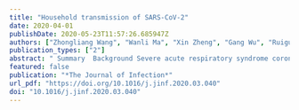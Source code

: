 ```yaml
---
title: "Household transmission of SARS-CoV-2"
date: 2020-04-01
publishDate: 2020-05-23T11:57:26.685947Z
authors: ["Zhongliang Wang", "Wanli Ma", "Xin Zheng", "Gang Wu", "Ruiguang Zhang"]
publication_types: ["2"]
abstract: " Summary  Background Severe acute respiratory syndrome coronavirus 2 (SARS-CoV-2) has caused an epidemic in China and many other countries. Many infected clusters have been found within familial households, but the data about secondary transmission among household contacts is limited.   Methods In this retrospective case series, we enrolled 85 patients infected with SARS-CoV-2 and their household members in Wuhan. Patients were confirmed infected with SARS-CoV-2 by real-time reverse transcription polymerase chain reaction (RT-PCR) assays on throat swabs. Epidemiological, clinical and laboratory data of the household members were collected.   Results There were 155 close contacts in total. 104 contacts received RT-PCR assays, with 47 (30%) positive cases and 57 (37%) negative cases. 51 (33%) cases did not received RT-PCR tests for they showed no symptoms of pneumonia during the 2 weeks of quarantine. The infection rate of close contacts was 38% for households with 1 contact, 50% for households with 2 contacts, and 31% for households with 3 contacts.   Conclusions The rate of secondary transmission among household contacts of patients with SARS-CoV-2 infection was 30%. Our data provide insight into the rate of secondary transmission of SARS-CoV-2 in home.  "
featured: false
publication: "*The Journal of Infection*"
url_pdf: "https://doi.org/10.1016/j.jinf.2020.03.040"
doi: "10.1016/j.jinf.2020.03.040"
---
```



